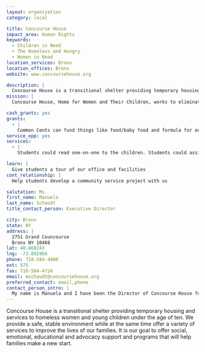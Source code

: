 ```yaml
---
layout: organization
category: local

title: Concourse House
impact_area: Human Rights
keywords: 
  - Children in Need
  - The Homeless and Hungry
  - Women in Need
location_services: Bronx
location_offices: Bronx
website: www.concoursehouse.org

description: |
  Concourse House is a transitional shelter providing temporary housing and services to homeless women and young children under the age of ten. We provide a safe, stable environment while at the same time offer a variety of services to improve the lives of our families. It is our goal to offer social, emotional, educational and advocacy support and programs that will help families make a new start.
mission: |
  Concourse House, Home for Women and Their Children, works to eliminate homelessness by providing homeless families with safe, stable transitional housing. Concourse House works with the families to break the cycle of poverty by providing a variety of social services and interactive programs that promote growth and independence.

cash_grants: yes
grants: 
  - |
    Common Cents can fund things like food/baby food and formula for our food pantry for $500. Arts and Craft supplies for our after-school and pre-school programs for $200-500. We can also use the money to buy books for our onsite library from $500-1000. We could use money to fund a toy drive $200-1000.
service_opp: yes
services: 
  - |
    Students could read one-on-one to the children. Students could assist in the pre-school program.

learn: |
  Give students a tour of our office and facilities
cont_relationship: |
  Help students develop a community service project with us

salutation: Ms.
first_name: Manuela
last_name: Schaudt
title_contact_person: Executive Director

city: Bronx
state: NY
address: |
  2751 Grand Councourse  
  Bronx NY 10468
lat: 40.868243
lng: -73.892966
phone: 718-584-4400
ext: 575
fax: 718-584-4724
email: mschaudt@concoursehouse.org
preferred_contact: email,phone
contact_person_intro: |
  My name is Manuela and I have been the Director of Concourse House for many years. I have seen the good that comes of donations and volunteers. The smiles and the opportunities Common Cents have provided is priceless. I am excited to be part of Common Cents and look forward to working together.
---
```

Concourse House is a transitional shelter providing temporary housing and services to homeless women and young children under the age of ten. We provide a safe, stable environment while at the same time offer a variety of services to improve the lives of our families. It is our goal to offer social, emotional, educational and advocacy support and programs that will help families make a new start.